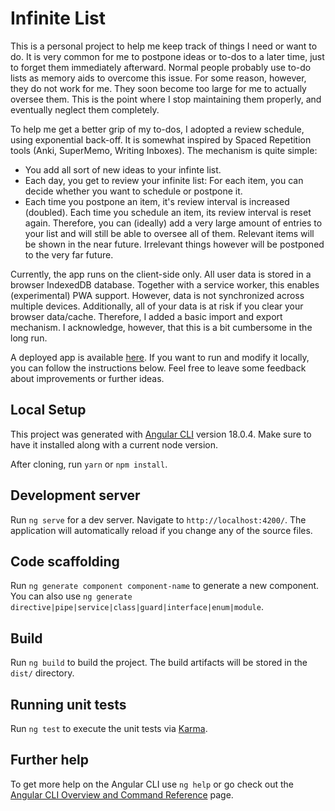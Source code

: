 # Infinite List

This  is a personal project to help me keep track of things I need or want to do. It is very common for me to postpone ideas or to-dos to a later time, just to forget  them immediately afterward. Normal people probably use to-do lists as memory aids to overcome this issue. For some reason, however, they do not work for me. They soon become too large for me to actually oversee them. This is the point where I stop maintaining them properly, and eventually neglect them completely.

To help me get a better grip of my to-dos, I adopted a review schedule, using exponential back-off. It is somewhat inspired by Spaced Repetition tools (Anki, SuperMemo, Writing Inboxes). The mechanism is quite simple:
- You add all sort of new ideas to your infinte list.
- Each day, you get to review your infinite list: For each item, you can decide whether you want to schedule or postpone it.
- Each time you postpone an item, it's review interval is increased (doubled). Each time you schedule an item, its review interval is reset again.
Therefore, you can (ideally) add a very large amount of entries to your list and will still be able to oversee all of them. Relevant items will be shown in the near future. Irrelevant things however will be postponed to the very far future.

Currently, the app runs on the client-side only. All user data is stored in a browser IndexedDB database. Together with a service worker, this enables (experimental) PWA support. However, data is not synchronized across multiple devices. Additionally, all of your data is at risk if you clear your browser data/cache. Therefore, I added a basic import and export mechanism. I acknowledge, however, that this is a bit cumbersome in the long run.

A deployed app is available [here](https://konradfritte.github.io/infinite-list/). If you want to run and modify it locally, you can follow the instructions below. Feel free to leave some feedback about improvements or further ideas.


## Local Setup

This project was generated with [Angular CLI](https://github.com/angular/angular-cli) version 18.0.4. Make sure to have it installed along with a current node version.

After cloning, run `yarn` or `npm install`.

## Development server

Run `ng serve` for a dev server. Navigate to `http://localhost:4200/`. The application will automatically reload if you change any of the source files.

## Code scaffolding

Run `ng generate component component-name` to generate a new component. You can also use `ng generate directive|pipe|service|class|guard|interface|enum|module`.

## Build

Run `ng build` to build the project. The build artifacts will be stored in the `dist/` directory.

## Running unit tests

Run `ng test` to execute the unit tests via [Karma](https://karma-runner.github.io).

## Further help

To get more help on the Angular CLI use `ng help` or go check out the [Angular CLI Overview and Command Reference](https://angular.dev/tools/cli) page.

